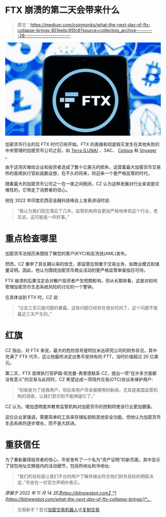# FTX 崩溃的第二天会带来什么

> 原文：<https://medium.com/coinmonks/what-the-next-day-of-ftx-collapse-brings-851eebc95fc6?source=collection_archive---------28----------------------->

![](img/533eb540af36d673a5385f67687ebd07.png)

加密货币行业的后 FTX 时代已经开始。FTX 的直接和彻底毁灭发生在其他失败的中央管理的加密货币公司之前，如 [Terra (LUNA)](https://bitnewsbot.com/luna-died-how-long-will-luna-2-0-live/) 、3AC、 [Celsius](https://bitnewsbot.com/celsius-filed-for-bankruptcy/) 和 [Voyager](https://bitnewsbot.com/voyager-digital-another-one-bites-the-crypto-dust/) 。

由于这场灾难给企业和投资者造成了数十亿美元的损失，运营着最大加密货币交易所的首席执行官赵昌鹏设想，在不久的将来，将迎来一个更严格监管的时代。

随着最大的加密货币公司之一在一夜之间倒闭，CZ 认为这种发展对行业来说是灾难性的，它带走了消费者的信心。

他在 2022 年印度尼西亚金融科技峰会上发表讲话时说:

> “我认为我们现在落后了几年。监管机构将会更加严格地审视这个行业，老实说，这可能是一件好事。”

# 重点检查哪里

加密货币法规历来围绕了解您的客户(KYC)和反洗钱(AML)发布。

然而，CZ 重申了其长期以来的信念，即监管应侧重于交易业务，如商业模式和储量证明。因此，他认为围绕加密货币商业活动的更严格监管审查指日可待。

FTX 崩溃的后果注定会对散户投资者产生短期影响，但从长期来看，这是对如何管理加密货币生态系统风险的讨论的一个警钟。

在具体谈到 FTX 时，CZ 说:

> “过去三天只是问题的暴露。这些问题已经存在很长时间了。这个问题不是最近三天产生的。”

# 红旗

CZ 指出，对 FTX 来说，最大的危险信号是阿拉米达研究公司的财务状况，其中充满了 FTX 代币，这让他最终决定出售币安持有的 FTT，当时价值超过 20 亿美元。

第二天，FTX 首席执行官萨姆·班克曼-弗里德联系 CZ，提出一项“在许多方面都没有意义”的交易与此同时，CZ 希望达成一项场外交易(OTC)协议来保护用户:

> “初衷是为了拯救用户，但后来用户资金被挪用的新闻，尤其是美国监管机构的调查，让我们意识到不能再碰它了。”

CZ 认为，增加透明度并教育监管机构对加密货币的控制将使该行业更加健康。

这位企业家强调，需要简单的工具来存储私钥和其他安全功能，但他认为加密货币生态系统将逐步增长，而不是大跃进。

# 重获信任

为了重新赢得投资者的信心，币安发布了一个名为“资产证明”的新页面，其中显示了钱包地址交换链内的活动细节，包括热地址和冷地址:

> “我们的目标是让我们平台的用户了解并做出符合他们财务目标的明智决定，”币安在一份官方声明中表示。

*原载于 2022 年 11 月 14 日*[*【https://bitnewsbot.com】*](https://bitnewsbot.com/what-the-next-day-of-ftx-collapse-brings/)*。*

> 交易新手？尝试[加密交易机器人](/coinmonks/crypto-trading-bot-c2ffce8acb2a)或[复制交易](/coinmonks/top-10-crypto-copy-trading-platforms-for-beginners-d0c37c7d698c)